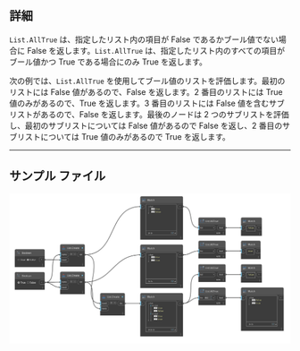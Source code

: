 ## 詳細
`List.AllTrue` は、指定したリスト内の項目が False であるかブール値でない場合に False を返します。`List.AllTrue` は、指定したリスト内のすべての項目がブール値かつ True である場合にのみ True を返します。

次の例では、`List.AllTrue` を使用してブール値のリストを評価します。最初のリストには False 値があるので、False を返します。2 番目のリストには True 値のみがあるので、True を返します。3 番目のリストには False 値を含むサブリストがあるので、False を返します。最後のノードは 2 つのサブリストを評価し、最初のサブリストについては False 値があるので False を返し、2 番目のサブリストについては True 値のみがあるので True を返します。
___
## サンプル ファイル

![List.AllTrue](./DSCore.List.AllTrue_img.jpg)
